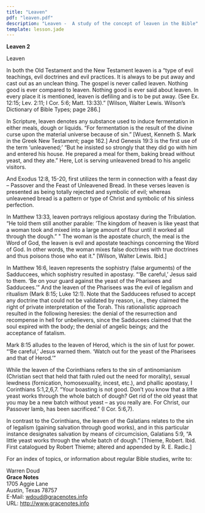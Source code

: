 ```yaml
---
title: "Leaven"
pdf: "leaven.pdf"
description: "Leaven -  A study of the concept of leaven in the Bible"
template: lesson.jade
---
```



**Leaven 2**

Leaven

In both the Old Testament and the New Testament leaven is a “type of
evil teachings, evil doctrines and evil practices. It is always to be
put away and cast out as an unclean thing. The gospel is never called
leaven. Nothing good is ever compared to leaven. Nothing good is ever
said about leaven. In every place it is mentioned, leaven is defiling
and is to be put away. (See Ex. 12:15; Lev. 2:11; I Cor. 5:6; Matt.
13:33).” [Wilson, Walter Lewis. Wilson’s Dictionary of Bible Types; page
286.]

In Scripture, leaven denotes any substance used to induce fermentation
in either meals, dough or liquids. “For fermentation is the result of
the divine curse upon the material universe because of sin.” [Wuest,
Kenneth S. Mark in the Greek New Testament; page 162.] And Genesis 19:3
is the first use of the term ‘unleavened;’ “But he insisted so strongly
that they did go with him and entered his house. He prepared a meal for
them, baking bread without yeast, and they ate.” Here, Lot is serving
unleavened bread to his angelic visitors.

And Exodus 12:8, 15-20, first utilizes the term in connection with a
feast day – Passover and the Feast of Unleavened Bread. In these verses
leaven is presented as being totally rejected and symbolic of evil;
whereas unleavened bread is a pattern or type of Christ and symbolic of
his sinless perfection.

In Matthew 13:33, leaven portrays religious apostasy during the
Tribulation. “He told them still another parable: ’The kingdom of heaven
is like yeast that a woman took and mixed into a large amount of flour
until it worked all through the dough.” " The woman is the apostate
church, the meal is the Word of God, the leaven is evil and apostate
teachings concerning the Word of God. In other words, the woman mixes
false doctrines with true doctrines and thus poisons those who eat it."
[Wilson, Walter Lewis. Ibid.]

In Matthew 16:6, leaven represents the sophistry (false arguments) of
the Sadduccees, which sophistry resulted in apostasy. “‘Be careful,’
Jesus said to them. ‘Be on your guard against the yeast of the Pharisees
and Sadducees.’” And the leaven of the Pharisees was the evil of
legalism and ritualism (Mark 8:15; Luke 12:1). Note that the Sadducees
refused to accept any doctrine that could not be validated by reason,
i.e., they claimed the right of private interpretation of the Torah.
This rationalistic approach resulted in the following heresies: the
denial of the resurrection and recompense in hell for unbelievers, since
the Sadducees claimed that the soul expired with the body; the denial of
angelic beings; and the acceptance of fatalism.

Mark 8:15 alludes to the leaven of Herod, which is the sin of lust for
power. “‘Be careful,’ Jesus warned them. ‘Watch out for the yeast of the
Pharisees and that of Herod.’”

While the leaven of the Corinthians refers to the sin of antinomianism
(Christian sect that held that faith ruled out the need for morality),
sexual lewdness (fornication, homosexuality, incest, etc.), and phallic
apostasy, I Corinthians 5:1,2,6,7. “Your boasting is not good. Don’t you
know that a little yeast works through the whole batch of dough? Get rid
of the old yeast that you may be a new batch without yeast – as you
really are. For Christ, our Passover lamb, has been sacrificed.” (I Cor.
5:6,7).

In contrast to the Corinthians, the leaven of the Galatians relates to
the sin of legalism (gaining salvation through good works), and in this
particular instance designates salvation by means of circumcision,
Galatians 5:9, “A little yeast works through the whole batch of dough.”
[Thieme, Robert. Ibid. First catalogued by Robert Thieme; altered and
appended by R. E. Radic.]

For an index of topics, or information about regular Bible studies,
write to:

Warren Doud  
**Grace Notes**  
1705 Aggie Lane  
Austin, Texas 78757  
E-Mail: wdoud@gracenotes.info  
URL: http://www.gracenotes.info

